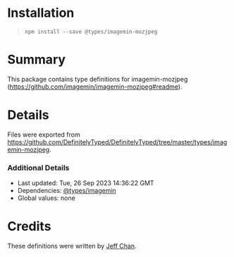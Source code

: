 # Installation
> `npm install --save @types/imagemin-mozjpeg`

# Summary
This package contains type definitions for imagemin-mozjpeg (https://github.com/imagemin/imagemin-mozjpeg#readme).

# Details
Files were exported from https://github.com/DefinitelyTyped/DefinitelyTyped/tree/master/types/imagemin-mozjpeg.

### Additional Details
 * Last updated: Tue, 26 Sep 2023 14:36:22 GMT
 * Dependencies: [@types/imagemin](https://npmjs.com/package/@types/imagemin)
 * Global values: none

# Credits
These definitions were written by [Jeff Chan](https://github.com/hkjeffchan).
